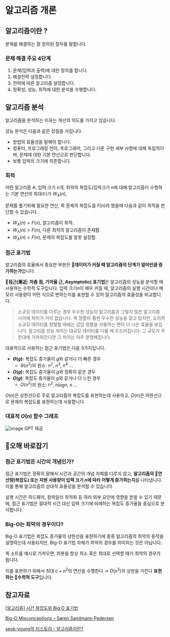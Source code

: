 # 알고리즘 개론

## 알고리즘이란 ?

문제를 해결하는 잘 정의된 절차를 말합니다.

### 문제 해결 주요 4단계

1. 문제(입력과 출력)에 대한 정의를 합니다.
2. 해결전략 설정합니다.
3. 전략에 따른 알고리즘 설정합니다.
4. 정확성, 성능, 최적에 대한 분석을 수행합니다.

## 알고리즘 분석

알고리즘을 분석하는 이유는 개선의 의도를 가지고 있습니다.

성능 분석은 다음과 같은 성질을 가집니다.
- 방법의 효율성을 말해야 합니다.
- 컴퓨터, 프로그래밍 언어, 프로그래머, 그리고 다른 구현 세부 사항에 대해 독립적이며, 문제에 대한 기본 연산으로 판단합니다.
- 보통 입력의 크기에 의존합니다.

### 최적

어떤 알고리즘 A, 입력 크기 n개, 최악의 복잡도(입력크기 n에 대해 알고리즘이 수행하는 기본 연산의 최대수)가 $W_A(n)$,

문제를 풀기위해 필요한 연산, 즉 문제의 복잡도를 $F(n)$라 했을때 다음과 같이 최적을 판단할 수 있습니다.

- $W_A(n) = F(n)$, 알고리즘이 최적.
- $W_A(n) > F(n)$, 다른 최적의 알고리즘이 존재함.
- $W_A(n) < F(n)$, 문제의 복잡도를 잘못 설정함.

### 점근 표기법

알고리즘의 효율에서 중요한 부분은 **🔵데이터가 커질 때 알고리즘의 단계가 얼마만큼 증가하는가**입니다.

**🔵점근(漸近: 차츰 점, 가까울 근, Asymptotic) 표기법**은 알고리즘의 성능을 분석할 때 사용하는 수학적 도구입니다.
입력 크기$n$이 매우 커질 때, 알고리즘의 실행 시간이나 메모리 사용량이 어떤 식으로 변하는지를 표현할 수 있어 알고리즘의 효율성을 비교합니다.

> 소규모 데이터를 다루는 경우 우수한 성능의 알고리즘과 그렇지 않은 알고리즘 사이에 차이가 거의 없습니다.
> 퀵 정렬이 훨씬 우수한 성능을 갖고 있지만, 오히려 소규모 데이터를 정렬할 때에는 삽입 정렬을 사용하는 편이 더 나은 효율을 보입니다.
> 알고리즘 성능 차이는 대규모 데이터를 다룰 때 두드러집니다. 그 규모가 무한대에 가까워진다면 그 차이는 아주 분명해집니다.

대표적으로 사용하는 점근 표기법은 다음 3가지입니다.

- **$Θ(g)$:** 복잡도 증가율이 $g$와 같거나 더 빠른 경우
    - $Θ(n^2)$의 원소: $n^2$, $n^3$, $n^4$ …
- **$Ω(g)$:** 복잡도 증가율이 $g$와 정확히 같은 경우
- **$O(g)$**: 복잡도 증가율이 $g$와 같거나 더 느린 경우
    - $O(n^2)$의 원소: $n^2$, $nlogn$, $n$ …

$O(n)$은 상한선으로 주로 알고리즘의 복잡도를 표현하는데 사용하고, $Ω(n)$은 하한선으로 문제의 복잡도를 표현하는데 사용합니다.

### 대표적 $O(n)$ 함수 그래프

![image](https://github.com/user-attachments/assets/9c303caa-c6d3-47f5-92cb-6ec8fc0c7491)
GPT 제공

## 🧐오해 바로잡기

### 점근 표기법은 시간의 개념인가?

점근 표기법은 정확히 말해서 시간과 공간의 개념 자체를 다루지 않고, **알고리즘의 🔵연산량(복잡도) 또는 자원 사용량이 입력 크기 $n$에 따라 어떻게 증가하는지**를 나타냅니다.
이를 통해 알고리즘의 상대적 효율성을 분석할 수 있습니다.

실행 시간은 하드웨어, 컴파일러 최적화 등 여러 외부 요인에 영향을 받을 수 있기 때문에, 점근 표기법은 절대적 시간 대신 입력 크기에 비례하는 복잡도 증가율을 중심으로 분석합니다.

### **Big-O는 최악의 경우이다?**

Big-O 표기법은 복잡도 증가율의 상한선을 표현하기에 종종 알고리즘의 최악의 동작을 설명하는데 사용되지만, Big-O 표기법 자체가 최악의 경우를 의미하는 것은 아닙니다.

퀵 소트를 예시로 가져오면, 피봇을 항상 최소 혹은 최대로 선택할 때가 최악의 경우가 됩니다.

이를 표현하기 위해서 최대 $c \times n^2$의 연산을 수행한다 → $O(n^2)$의 상한을 가진다 **표현하는 🔵수학적 도구**입니다.

## 참고자료

[[알고리즘] 시간 복잡도와 Big O 표기법](https://www.hanbit.co.kr/channel/category/category_view.html?cms_code=CMS7965376216)

[Big-O Misconceptions – Søren Sandmann Pedersen](https://ssp.impulsetrain.com/big-o.html)

[seok-young의 티스토리 - 알고리즘이란?](https://seokyoungg.tistory.com/105)